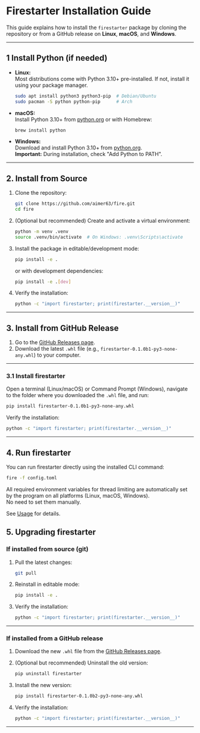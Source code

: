 # Firestarter Installation Guide

This guide explains how to install the `firestarter` package by cloning the repository or from a GitHub release on **Linux**, **macOS**, and **Windows**.

---

## 1 Install Python (if needed)

- **Linux:**  
  Most distributions come with Python 3.10+ pre-installed. If not, install it using your package
  manager.

  ```sh
  sudo apt install python3 python3-pip  # Debian/Ubuntu
  sudo pacman -S python python-pip      # Arch
  ```

- **macOS:**  
  Install Python 3.10+ from [python.org](https://www.python.org/downloads/) or with Homebrew:

  ```sh
  brew install python
  ```

- **Windows:**  
  Download and install Python 3.10+ from [python.org](https://www.python.org/downloads/windows/).  
  **Important:** During installation, check "Add Python to PATH".

---

## 2. Install from Source

1. Clone the repository:

   ```sh
   git clone https://github.com/aimer63/fire.git
   cd fire
   ```

2. (Optional but recommended) Create and activate a virtual environment:

   ```sh
   python -m venv .venv
   source .venv/bin/activate  # On Windows: .venv\Scripts\activate
   ```

3. Install the package in editable/development mode:

   ```sh
   pip install -e .
   ```

   or with development dependencies:

   ```sh
   pip install -e .[dev]
   ```

4. Verify the installation:

   ```sh
   python -c "import firestarter; print(firestarter.__version__)"
   ```

---

## 3. Install from GitHub Release

1. Go to the [GitHub Releases page](https://github.com/aimer63/fire/releases).
2. Download the latest `.whl` file (e.g., `firestarter-0.1.0b1-py3-none-any.whl`) to your computer.

---

### 3.1 Install firestarter

Open a terminal (Linux/macOS) or Command Prompt (Windows), navigate to the folder where you
downloaded the `.whl` file, and run:

```sh
pip install firestarter-0.1.0b1-py3-none-any.whl
```

Verify the installation:

```sh
python -c "import firestarter; print(firestarter.__version__)"
```

---

## 4. Run firestarter

You can run firestarter directly using the installed CLI command:

```sh
fire -f config.toml
```

All required environment variables for thread limiting are automatically set by the program on all platforms (Linux, macOS, Windows).  
No need to set them manually.

See [Usage](../docs/usage.md) for details.

## 5. Upgrading firestarter

### If installed from source (git)

1. Pull the latest changes:

   ```sh
   git pull
   ```

2. Reinstall in editable mode:

   ```sh
   pip install -e .
   ```

3. Verify the installation:

   ```sh
   python -c "import firestarter; print(firestarter.__version__)"
   ```

---

### If installed from a GitHub release

1. Download the new `.whl` file from the [GitHub Releases page](https://github.com/aimer63/fire/releases).
2. (Optional but recommended) Uninstall the old version:

   ```sh
   pip uninstall firestarter
   ```

3. Install the new version:

   ```sh
   pip install firestarter-0.1.0b2-py3-none-any.whl
   ```

4. Verify the installation:

   ```sh
   python -c "import firestarter; print(firestarter.__version__)"
   ```

---
